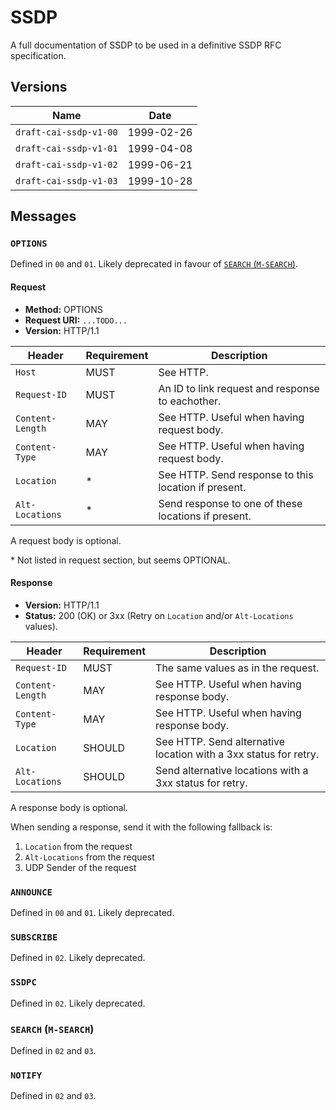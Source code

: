 # SSDP

A full documentation of SSDP to be used in a definitive SSDP RFC specification.

## Versions

| Name | Date |
| - | - |
| `draft-cai-ssdp-v1-00` | 1999-02-26 |
| `draft-cai-ssdp-v1-01` | 1999-04-08 |
| `draft-cai-ssdp-v1-02` | 1999-06-21 |
| `draft-cai-ssdp-v1-03` | 1999-10-28 |

## Messages

### `OPTIONS`

Defined in `00` and `01`. Likely deprecated in favour of [`SEARCH` (`M-SEARCH`)](#search-m-search).

#### Request

 - **Method:** OPTIONS
 - **Request URI:** `...TODO...`
 - **Version:** HTTP/1.1

| Header | Requirement | Description |
| - | - | - |
| `Host` | MUST | See HTTP. |
| `Request-ID` | MUST | An ID to link request and response to eachother. |
| `Content-Length` | MAY | See HTTP. Useful when having request body. |
| `Content-Type` | MAY | See HTTP. Useful when having request body. |
| `Location` | \* | See HTTP. Send response to this location if present. |
| `Alt-Locations` | \* | Send response to one of these locations if present. |

A request body is optional.

\* Not listed in request section, but seems OPTIONAL.

#### Response

 - **Version:** HTTP/1.1
 - **Status:** 200 (OK) or 3xx (Retry on `Location` and/or `Alt-Locations` values).

| Header | Requirement | Description |
| - | - | - |
| `Request-ID` | MUST | The same values as in the request. |
| `Content-Length` | MAY | See HTTP. Useful when having response body. |
| `Content-Type` | MAY | See HTTP. Useful when having response body. |
| `Location` | SHOULD | See HTTP. Send alternative location with a 3xx status for retry. |
| `Alt-Locations` | SHOULD | Send alternative locations with a 3xx status for retry. |

A response body is optional.

When sending a response, send it with the following fallback is:
 1. `Location` from the request
 2. `Alt-Locations` from the request
 3. UDP Sender of the request

### `ANNOUNCE`

Defined in `00` and `01`. Likely deprecated.

### `SUBSCRIBE`

Defined in `02`. Likely deprecated.

### `SSDPC`

Defined in `02`. Likely deprecated.

### `SEARCH` (`M-SEARCH`)

Defined in `02` and `03`.

### `NOTIFY`

Defined in `02` and `03`.